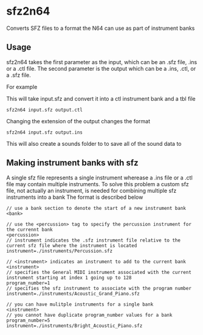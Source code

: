 # sfz2n64

Converts SFZ files to a format the N64 can use as part of instrument banks

## Usage

sfz2n64 takes the first parameter as the input, which can be an .sfz file, .ins or a .ctl file. The second parameter is the output which can be a .ins, .ctl, or a .sfz file.

For example

This will take input.sfz and convert it into a ctl instrument bank and a tbl file

```
sfz2n64 input.sfz output.ctl
```

Changing the extension of the output changes the format

```
sfz2n64 input.sfz output.ins
```

This will also create a sounds folder to to save all of the sound data to

## Making instrument banks with sfz

A single sfz file represents a single instrument wherease a .ins file or a .ctl file
may contain multiple instruments. To solve this problem a custom sfz file, not actually an instrument, is needed for combining multiple sfz instruments into a bank The format is described below

```
// use a bank section to denote the start of a new instrument bank
<bank>

// use the <percussion> tag to specify the percussion instrument for the currennt bank
<percussion>
// instrument indicates the .sfz instrument file relative to the current sfz file where the instrument is located
instrument=./instruments/Percussion.sfz

// <instrument> indicates an instrument to add to the current bank
<instrument>
// specifies the General MIDI instrument associated with the current instrument starting at index 1 going up to 128
program_number=1
// specifies the sfz instrument to associate with the program number
instrument=./instruments/Acoustic_Grand_Piano.sfz

// you can have mulitple instruments for a single bank
<instrument>
// you cannot have duplicate program_number values for a bank
program_number=5
instrument=./instruments/Bright_Acoustic_Piano.sfz
```